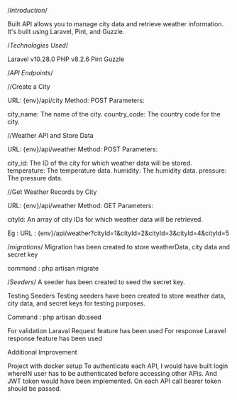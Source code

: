 
/*Introduction*/

Built API allows you to manage city data and retrieve weather information. It's built using Laravel, Pint, and Guzzle.

/*Technologies Used*/

Laravel v10.28.0
PHP v8.2.6
Pint
Guzzle


/*API Endpoints*/

//Create a City

URL: {env}/api/city
Method: POST
Parameters:

city_name: The name of the city.
country_code: The country code for the city.

//Weather API and Store Data

URL: {env}/api/weather
Method: POST
Parameters:

city_id: The ID of the city for which weather data will be stored.
temperature: The temperature data.
humidity: The humidity data.
pressure: The pressure data.


//Get Weather Records by City

URL: {env}/api/weather
Method: GET
Parameters:

cityId: An array of city IDs for which weather data will be retrieved.

Eg : URL : {env}/api/weather?cityId=1&cityId=2&cityId=3&cityId=4&cityId=5

/*migrations*/
Migration has been created to store weatherData, city data and secret key

command : php artisan migrate

/*Seeders*/
A seeder has been created to seed the secret key.

Testing Seeders
Testing seeders have been created to store weather data, city data, and secret keys for testing purposes.

Command : php artisan db:seed

For validation Laraval Request feature has been used
For response Laravel response feature has been used 



Additional Improvement

Project with docker setup 
To authenticate each API, I would have built login whereIN user has to be authenticated before accessing other APis.
And JWT token would have been implemented. On each API call bearer token should be passed.




